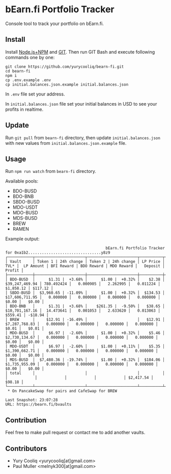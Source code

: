 # bEarn.fi Portfolio Tracker
Console tool to track your portfolio on bEarn.fi.

## Install
Install [Node.js+NPM](https://nodejs.org/en/) and [GIT](https://git-scm.com/). Then run GIT Bash and execute following commands one by one:

```
git clone https://github.com/yurycooliq/bearn-fi.git
cd bearn-fi
npm i
cp .env.example .env
cp initial.balances.json.example initial.balances.json
```

In `.env` file set your address.

In `initial.balances.json` file set your initial balances in USD to see your profits in realtime.

## Update
Run `git pull` from `bearn-fi` directory, then update `initial.balances.json` with new values from `initial.balances.json.example` file.

## Usage
Run `npm run watch` from `bearn-fi` directory.

Available pools:

- BDO-BUSD
- BDO-BNB
- SBDO-BUSD
- MDO-USDT
- MDO-BUSD
- MDS-BUSD
- BREW
- RAMEN

Example output:
```
                                            bEarn.fi Portfolio Tracker for 0xa1b2................................y8z9                                            
┌───────────┬──────────────────────┬──────────────────────┬──────────┬────────────────┬────────────┬────────────┬────────────┬────────────┬───────────┬─────────┐
│ Vault     │ Token 1 | 24h change │ Token 2 | 24h change │ LP Price │           TVL* │  LP Amount │ BFI Reward │ BDO Reward │ MDO Reward │   Deposit │  Profit │
├───────────┼──────────────────────┼──────────────────────┼──────────┼────────────────┼────────────┼────────────┼────────────┼────────────┼───────────┼─────────┤
│ BDO-BUSD  │      $1.31 |  +3.68% │      $1.00 |  +0.32% │    $2.38 │ $39,247,469.94 │ 780.492424 │   0.000905 │   2.262995 │   0.011224 │ $1,858.12 │ $117.12 │
│ SBDO-BUSD │  $3,960.65 | -11.09% │      $1.00 |  +0.32% │  $134.53 │ $17,606,711.95 │   0.000000 │   0.000000 │   0.000000 │   0.000000 │     $0.00 │   $0.00 │
│ BDO-BNB   │      $1.31 |  +3.68% │    $261.35 |  -9.50% │   $38.65 │ $10,701,167.16 │  14.473641 │   0.001053 │   2.633620 │   0.013063 │   $559.41 │ -$18.94 │
│ BREW      │     $12.91 | -16.49% │                      │   $12.91 │  $7,287,768.83 │   0.000000 │   0.000000 │   0.000000 │   0.000000 │     $0.01 │   $0.01 │
│ MDO-BUSD  │      $6.97 |  -2.60% │      $1.00 |  +0.32% │    $5.46 │  $2,730,134.67 │   0.000000 │   0.000000 │   0.000000 │   0.000000 │     $0.00 │   $0.00 │
│ MDO-USDT  │      $6.97 |  -2.60% │      $1.00 |  +0.11% │    $5.35 │  $1,390,662.71 │   0.000000 │   0.000000 │   0.000000 │   0.000000 │     $0.00 │   $0.00 │
│ MDS-BUSD  │  $7,480.36 | -19.74% │      $1.00 |  +0.32% │  $184.06 │  $1,735,955.09 │   0.000000 │   0.000000 │   0.000000 │   0.000000 │     $0.00 │   $0.00 │
│ total     │                      │                      │          │                │            │            │            │            │ $2,417.54 │  $98.18 │
└───────────┴──────────────────────┴──────────────────────┴──────────┴────────────────┴────────────┴────────────┴────────────┴────────────┴───────────┴─────────┘
 * On PancakeSwap for pairs and CafeSwap for BREW

Last Snapshot: 23:07:28
URL: https://bearn.fi/bvaults
```

## Contribution
Feel free to make pull request or contact me to add another vaults.

## Contributors
- Yury Cooliq <yurycooliq[at]gmail.com>
- Paul Muller <melnyk300[at]gmail.com>
